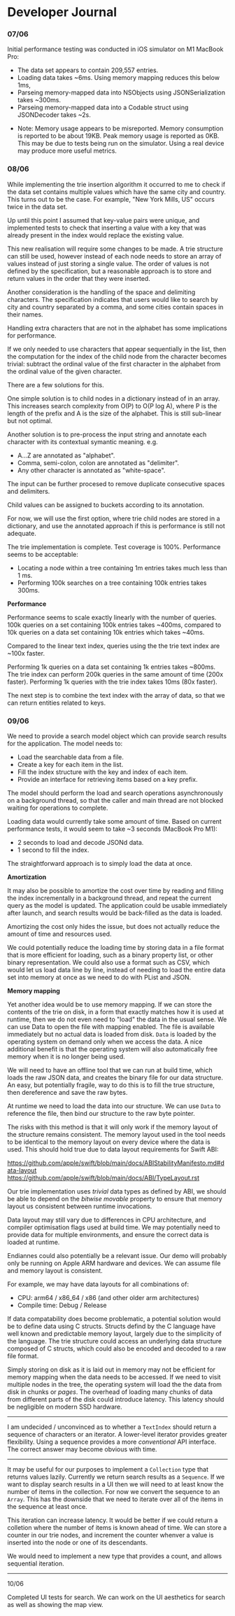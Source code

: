 # Developer Journal

### 07/06

Initial performance testing was conducted in iOS simulator on M1 MacBook Pro:

- The data set appears to contain 209,557 entries.
- Loading data takes ~6ms. Using memory mapping reduces this below 1ms, 
- Parseing memory-mapped data into NSObjects using JSONSerialization 
takes ~300ms.  
- Parseing memory-mapped data into a Codable struct using JSONDecoder 
takes ~2s.

* Note: Memory usage appears to be misreported. Memory consumption is reported 
to be about 19KB. Peak memory usage is  reported as 0KB. This may be due to 
tests being run on the simulator. Using a real device may produce more useful 
metrics.

### 08/06

While implementing the trie insertion algorithm it occurred to me to check if 
the data set contains multiple values which have the same city and country. This 
turns out to be the case. For example, "New York Mills, US" occurs twice in the
data set. 

Up until this point I assumed that key-value pairs were unique, and implemented
tests to check that inserting a value with a key that was already present in the
index would replace the existing value.

This new realisation will require some changes to be made. A trie structure can 
still be used, however instead of each node needs to store an array of values 
instead of just storing a single value. The order of values is not defined by 
the specification, but a reasonable approach is to store and return values in 
the order that they were inserted.

Another consideration is the handling of the space and delimiting characters. 
The specification indicates that users would like to search by city and 
country separated by a comma, and some cities contain spaces in their names.

Handling extra characters that are not in the alphabet has some implications 
for performance.

If we only needed to use characters that appear sequentially in the list, then 
the computation for the index of the child node from the character becomes 
trivial: subtract the ordinal value of the first character in the alphabet
from the ordinal value of the given character.

There are a few solutions for this. 

One simple solution is to child nodes in a dictionary instead of in an array. 
This increases search complexity from O(P) to O(P log A), where P is the length 
of the prefix and A is the size of the alphabet. This is still sub-linear but 
not optimal.

Another solution is to pre-process the input string and annotate each character 
with its contextual symantic meaning. e.g. 
- A...Z are annotated as "alphabet".
- Comma, semi-colon, colon are annotated as "delimiter".
- Any other character is annotated as "white-space".

The input can be further procesed to remove duplicate consecutive spaces 
and delimiters.

Child values can be assigned to buckets according to its annotation.  

For now, we will use the first option, where trie child nodes are stored in a 
dictionary, and use the annotated approach if this is performance is still not 
adequate. 

The trie implementation is complete. Test coverage is 100%. Performance seems
to be acceptable:
- Locating a node within a tree containing 1m entries takes much less 
than 1 ms.
- Performing 100k searches on a tree containing 100k entries takes 300ms.

**Performance**

Performance seems to scale exactly linearly with the number of queries. 100k 
queries on a set containing 100k entries takes ~400ms, compared to 10k queries 
on a data set containing 10k entries which takes ~40ms.

Compared to the linear text index, queries using the the trie text index are 
~100x faster.

Performing 1k queries on a data set containing 1k entries takes ~800ms. The trie 
index can perform 200k queries in the same amount of time (200x faster). 
Performing 1k queries with the trie index takes 10ms (80x faster).

The next step is to combine the text index with the array of data, so that we
can return entities related to keys.

### 09/06

We need to provide a search model object which can provide search results for 
the application. The model needs to:
- Load the searchable data from a file.
- Create a key for each item in the list.
- Fill the index structure with the key and index of each item.
- Provide an interface for retrieving items based on a key prefix.

The model should perform the load and search operations asynchronously on a 
background thread, so that the caller and main thread are not blocked waiting
for operations to complete.

Loading data would currently take some amount of time. Based on current 
performance tests, it would seem to take ~3 seconds (MacBook Pro M1):
- 2 seconds to load and decode JSONd data.
- 1 second to fill the index.

The straightforward approach is to simply load the data at once.

**Amortization**

It may also be possible to amortize the cost over time by reading and filling
the index incrementally in a background thread, and repeat the current query 
as the model is updated. The application could be usable immediately after 
launch, and search results would be back-filled as the data is loaded. 

Amortizing the cost only hides the issue, but does not actually reduce the 
amount of time and resources used.

We could potentially reduce the loading time by storing data in a file format
that is more efficient for loading, such as a binary property list, or other 
binary representation. We could also use a format such as CSV, which would let
us load data line by line, instead of needing to load the entire data set into
memory at once as we need to do with PList and JSON. 

**Memory mapping**

Yet another idea would be to use memory mapping. If we can store the contents
of the trie on disk, in a form that exactly matches how it is used at runtime,
then we do not even need to "load" the data in the usual sense. We can use Data
to open the file with mapping enabled. The file is available immediately but no
actual data is loaded from disk. `Data` is loaded by the operating system on 
demand only when we access the data. A nice additional benefit is that the 
operating system will also automatically free memory when it is no longer being
used.

We will need to have an offline tool that we can run at build time, which
loads the raw JSON data, and creates the binary file for our data structure. An
easy, but potentially fragile, way to do this is to fill the true structure, 
then dereference and save the raw bytes.

At runtime we need to load the data into our structure. We can use `Data` to 
reference the file, then bind our structure to the raw byte pointer.

The risks with this method is that it will only work if the memory layout of the
structure remains consistent. The memory layout used in the tool needs to be 
identical to the memory layout on every device where the data is used. This
should hold true due to data layout requirements for Swift ABI:

https://github.com/apple/swift/blob/main/docs/ABIStabilityManifesto.md#data-layout
https://github.com/apple/swift/blob/main/docs/ABI/TypeLayout.rst

Our trie implementation uses *trivial* data types as defined by ABI, we should
be able to depend on the _bitwise movable_ property to ensure that memory
layout us consistent between runtime invocations. 

Data layout may still vary due to differences in CPU architecture, and compiler
optimisation flags used at build time. We may potentially need to provide data
for multiple environments, and ensure the correct data is loaded at runtime. 

Endiannes could also potentially be a relevant issue. Our demo will probably 
only be running on Apple ARM hardware and devices. We can assume file and 
memory layout is consistent. 

For example, we may have data layouts for all combinations of: 
- CPU: arm64 / x86_64 / x86 (and other older arm architectures)
- Compile time: Debug / Release 

If data compatability does become problematic, a potential solution would be to
define data using C structs. Structs defind by the C language have well known 
and predictable memory layout, largely due to the simplicity of the language. 
The trie structure could access an underlying data structure composed of C 
structs, which could also be encoded and decoded to a raw file format.

Simply storing on disk as it is laid out in memory may not be efficient for 
memory mapping when the data needs to be accessed. If we need to visit multiple
nodes in the tree, the operating system will load the the data from disk in 
chunks or _pages_. The overhead of loading many chunks of data from different 
parts of the disk could introduce latency. This latency should be negligible
on modern SSD hardware. 

---
 
I am undecided / unconvinced as to whether a `TextIndex` should return a 
sequence of characters or an iterator. A lower-level iterator provides greater
flexibility. Using a sequence provides a more _conventional_ API interface. The 
correct answer may become obvious with time.

---

It may be useful for our purposes to implement a `Collection` type that returns 
values lazily. Currently we return search results as a `Sequence`. If we want
to display search results in a UI then we will need to at least know the number
of items in the collection. For now we convert the sequence to an `Array`. This
has the downside that we need to iterate over all of the items in the 
sequence at least once.  

This iteration can increase latency. It would be better if we could return a 
colletion where the number of items is known ahead of time. We can store a 
counter in our trie nodes, and increment the counter whenver a value is inserted
into the node or one of its descendants.

We would need to implement a new type that provides a count, and allows 
sequential iteration.

---  

10/06

Completed UI tests for search. We can work on the UI aesthetics for search as 
well as showing the map view.



